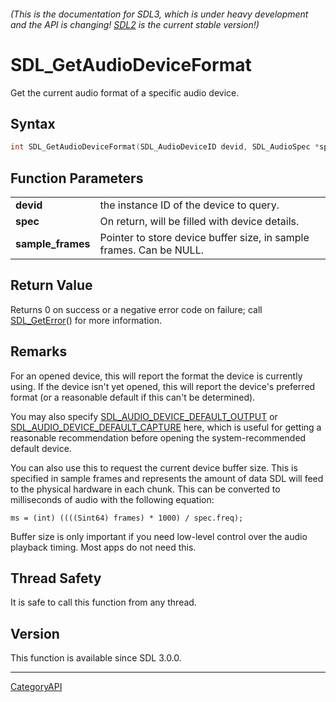 ###### (This is the documentation for SDL3, which is under heavy development and the API is changing! [SDL2](https://wiki.libsdl.org/SDL2/) is the current stable version!)
# SDL_GetAudioDeviceFormat

Get the current audio format of a specific audio device.

## Syntax

```c
int SDL_GetAudioDeviceFormat(SDL_AudioDeviceID devid, SDL_AudioSpec *spec, int *sample_frames);

```

## Function Parameters

|                       |                                                                     |
| --------------------- | ------------------------------------------------------------------- |
| **devid**             | the instance ID of the device to query.                             |
| **spec**              | On return, will be filled with device details.                      |
| **sample_frames**     | Pointer to store device buffer size, in sample frames. Can be NULL. |

## Return Value

Returns 0 on success or a negative error code on failure; call
[SDL_GetError](SDL_GetError)() for more information.

## Remarks

For an opened device, this will report the format the device is currently
using. If the device isn't yet opened, this will report the device's
preferred format (or a reasonable default if this can't be determined).

You may also specify
[SDL_AUDIO_DEVICE_DEFAULT_OUTPUT](SDL_AUDIO_DEVICE_DEFAULT_OUTPUT) or
[SDL_AUDIO_DEVICE_DEFAULT_CAPTURE](SDL_AUDIO_DEVICE_DEFAULT_CAPTURE) here,
which is useful for getting a reasonable recommendation before opening the
system-recommended default device.

You can also use this to request the current device buffer size. This is
specified in sample frames and represents the amount of data SDL will feed
to the physical hardware in each chunk. This can be converted to
milliseconds of audio with the following equation:

`ms = (int) ((((Sint64) frames) * 1000) / spec.freq);`

Buffer size is only important if you need low-level control over the audio
playback timing. Most apps do not need this.

## Thread Safety

It is safe to call this function from any thread.

## Version

This function is available since SDL 3.0.0.

----
[CategoryAPI](CategoryAPI)


